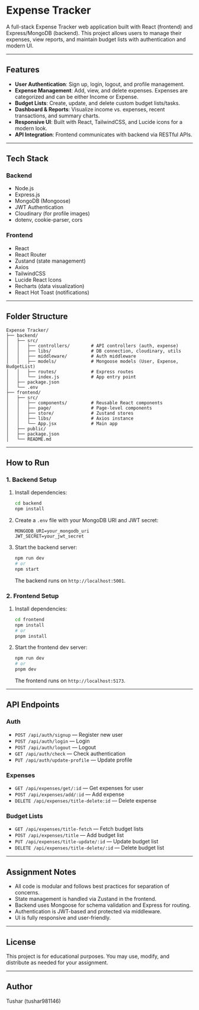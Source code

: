 # Expense Tracker

A full-stack Expense Tracker web application built with React (frontend) and Express/MongoDB (backend). This project allows users to manage their expenses, view reports, and maintain budget lists with authentication and modern UI.

---

## Features

- **User Authentication**: Sign up, login, logout, and profile management.
- **Expense Management**: Add, view, and delete expenses. Expenses are categorized and can be either Income or Expense.
- **Budget Lists**: Create, update, and delete custom budget lists/tasks.
- **Dashboard & Reports**: Visualize income vs. expenses, recent transactions, and summary charts.
- **Responsive UI**: Built with React, TailwindCSS, and Lucide icons for a modern look.
- **API Integration**: Frontend communicates with backend via RESTful APIs.

---

## Tech Stack

### Backend
- Node.js
- Express.js
- MongoDB (Mongoose)
- JWT Authentication
- Cloudinary (for profile images)
- dotenv, cookie-parser, cors

### Frontend
- React
- React Router
- Zustand (state management)
- Axios
- TailwindCSS
- Lucide React Icons
- Recharts (data visualization)
- React Hot Toast (notifications)

---

## Folder Structure

```
Expense Tracker/
├── backend/
│   ├── src/
│   │   ├── controllers/        # API controllers (auth, expense)
│   │   ├── libs/               # DB connection, cloudinary, utils
│   │   ├── middleware/         # Auth middleware
│   │   ├── models/             # Mongoose models (User, Expense, BudgetList)
│   │   ├── routes/             # Express routes
│   │   └── index.js            # App entry point
│   ├── package.json
│   └── .env
├── frontend/
│   ├── src/
│   │   ├── components/         # Reusable React components
│   │   ├── page/               # Page-level components
│   │   ├── store/              # Zustand stores
│   │   ├── libs/               # Axios instance
│   │   └── App.jsx             # Main app
│   ├── public/
│   ├── package.json
│   └── README.md
```

---

## How to Run

### 1. Backend Setup

1. Install dependencies:
   ```bash
   cd backend
   npm install
   ```
2. Create a `.env` file with your MongoDB URI and JWT secret:
   ```env
   MONGODB_URI=your_mongodb_uri
   JWT_SECRET=your_jwt_secret
   ```
3. Start the backend server:
   ```bash
   npm run dev
   # or
   npm start
   ```
   The backend runs on `http://localhost:5001`.

### 2. Frontend Setup

1. Install dependencies:
   ```bash
   cd frontend
   npm install
   # or
   pnpm install
   ```
2. Start the frontend dev server:
   ```bash
   npm run dev
   # or
   pnpm dev
   ```
   The frontend runs on `http://localhost:5173`.

---

## API Endpoints

### Auth
- `POST /api/auth/signup` — Register new user
- `POST /api/auth/login` — Login
- `POST /api/auth/logout` — Logout
- `GET /api/auth/check` — Check authentication
- `PUT /api/auth/update-profile` — Update profile

### Expenses
- `GET /api/expenses/get/:id` — Get expenses for user
- `POST /api/expenses/add/:id` — Add expense
- `DELETE /api/expenses/title-delete:id` — Delete expense

### Budget Lists
- `GET /api/expenses/title-fetch` — Fetch budget lists
- `POST /api/expenses/title` — Add budget list
- `PUT /api/expenses/title-update/:id` — Update budget list
- `DELETE /api/expenses/title-delete/:id` — Delete budget list

---

## Assignment Notes
- All code is modular and follows best practices for separation of concerns.
- State management is handled via Zustand in the frontend.
- Backend uses Mongoose for schema validation and Express for routing.
- Authentication is JWT-based and protected via middleware.
- UI is fully responsive and user-friendly.

---

## License
This project is for educational purposes. You may use, modify, and distribute as needed for your assignment.

---

## Author
Tushar (tushar981146)
